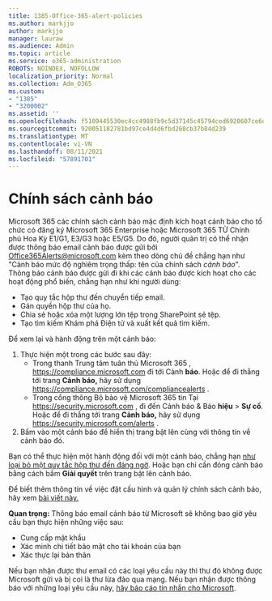 ```yaml
---
title: 1385-Office-365-alert-policies
ms.author: markjjo
author: markjjo
manager: lauraw
ms.audience: Admin
ms.topic: article
ms.service: o365-administration
ROBOTS: NOINDEX, NOFOLLOW
localization_priority: Normal
ms.collection: Adm_O365
ms.custom:
- "1385"
- "3200002"
ms.assetid: ''
ms.openlocfilehash: f5109445530ec4cc4988fb9c5d37145c45794ced6920607ce6df85c6497c25ec
ms.sourcegitcommit: 920051182781bd97ce4d4d6fbd268cb37b84d239
ms.translationtype: MT
ms.contentlocale: vi-VN
ms.lasthandoff: 08/11/2021
ms.locfileid: "57891701"
---
```

# <a name="alert-policies"></a>Chính sách cảnh báo

Microsoft 365 các [](https://docs.microsoft.com/microsoft-365/compliance/alert-policies#default-alert-policies) chính sách cảnh báo mặc định kích hoạt cảnh báo cho tổ chức có đăng ký Microsoft 365 Enterprise hoặc Microsoft 365 TỪ Chính phủ Hoa Kỳ E1/G1, E3/G3 hoặc E5/G5. Do đó, người quản trị có thể nhận được thông báo email cảnh báo được gửi bởi Office365Alerts@microsoft.com kèm theo dòng chủ đề chẳng hạn như "Cảnh báo mức độ nghiêm trọng thấp: tên của chính sách *cảnh báo*". Thông báo cảnh báo được gửi đi khi các cảnh báo được kích hoạt cho các hoạt động phổ biến, chẳng hạn như khi người dùng:

- Tạo quy tắc hộp thư đến chuyển tiếp email.
- Gán quyền hộp thư của họ.
- Chia sẻ hoặc xóa một lượng lớn tệp trong SharePoint sẻ tệp.
- Tạo tìm kiếm Khám phá Điện tử và xuất kết quả tìm kiếm.

Để xem lại và hành động trên một cảnh báo:

1. Thực hiện một trong các bước sau đây:
   - Trong thanh Trung tâm tuân thủ Microsoft 365 , <https://compliance.microsoft.com> đi tới Cảnh **báo**. Hoặc để đi thẳng tới trang **Cảnh báo,** hãy sử dụng <https://compliance.microsoft.com/compliancealerts> .
   - Trong cổng thông Bộ bảo vệ Microsoft 365 tin Tại <https://security.microsoft.com> , đi đến Cảnh báo & Báo **hiệu** \> **Sự cố**. Hoặc để đi thẳng tới trang **Cảnh báo,** hãy sử dụng <https://security.microsoft.com/alerts> .
2. Bấm vào một cảnh báo để hiển thị trang bật lên cùng với thông tin về cảnh báo đó.

Bạn có thể thực hiện một hành động đối với một cảnh báo, chẳng hạn [như loại bỏ một quy tắc hộp thư đến đáng ngờ](https://docs.microsoft.com/microsoft-365/security/office-365-security/responding-to-a-compromised-email-account). Hoặc bạn chỉ cần đóng cảnh báo bằng cách bấm **Giải quyết** trên trang bật lên cảnh báo.

Để biết thêm thông tin về việc đặt cấu hình và quản lý chính sách cảnh báo, hãy xem [bài viết này.](https://docs.microsoft.com/microsoft-365/compliance/alert-policies)

**Quan trọng:** Thông báo email cảnh báo từ Microsoft sẽ không bao giờ yêu cầu bạn thực hiện những việc sau:

- Cung cấp mật khẩu
- Xác minh chi tiết bảo mật cho tài khoản của bạn
- Xác thực lại bản thân

Nếu bạn nhận được thư email có các loại yêu cầu này thì thư đó không được Microsoft gửi và bị coi là thư lừa đảo qua mạng. Nếu bạn nhận được thông báo với những loại yêu cầu này, [hãy báo cáo tin nhắn cho Microsoft](https://docs.microsoft.com/microsoft-365/security/office-365-security/report-junk-email-messages-to-microsoft).
